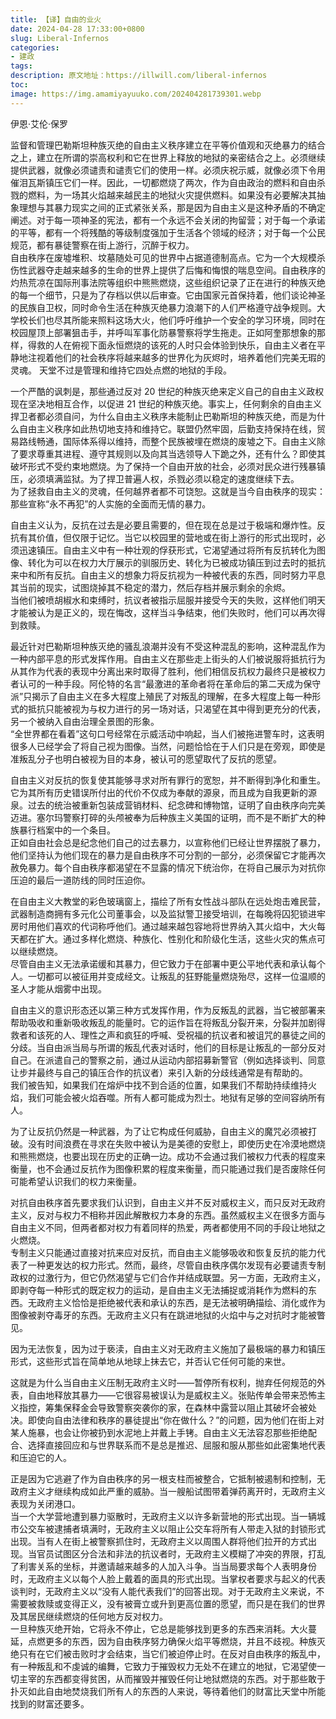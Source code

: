 ```yaml
---
title: 【译】自由的业火
date: 2024-04-28 17:33:00+0800
slug: Liberal-Infernos
categories:
- 建政
tags:
description: 原文地址：https://illwill.com/liberal-infernos
toc: 
image: https://img.amamiyayuuko.com/202404281739301.webp
---
```


伊恩·艾伦·保罗

监督和管理巴勒斯坦种族灭绝的自由主义秩序建立在平等价值观和灭绝暴力的结合之上，建立在所谓的崇高权利和它在世界上释放的地狱的亲密结合之上。必须继续提供武器，就像必须谴责和谴责它们的使用一样。必须庆祝示威，就像必须下令用催泪瓦斯镇压它们一样。因此，一切都燃烧了两次，作为自由政治的燃料和自由杀戮的燃料，为一场其火焰越来越民主的地狱火灾提供燃料。如果没有必要解决其抽象理想与其暴力现实之间的正式紧张关系，那是因为自由主义是这种矛盾的不确定阐述。对于每一项神圣的宪法，都有一个永远不会关闭的拘留营；对于每一个承诺的平等，都有一个将残酷的等级制度强加于生活各个领域的经济；对于每一个公民规范，都有暴徒警察在街上游行，沉醉于权力。  
自由秩序在废墟堆积、坟墓随处可见的世界中占据道德制高点。它为一个大规模杀伤性武器夺走越来越多的生命的世界上提供了后悔和悔恨的喘息空间。自由秩序的灼热荒凉在国际刑事法院等组织中熊熊燃烧，这些组织记录了正在进行的种族灭绝的每一个细节，只是为了存档以供以后审查。它由国家元首保持着，他们谈论神圣的民族自卫权，同时命令生活在种族灭绝暴力浪潮下的人们严格遵守战争规则。大学校长们也尽其所能来照料这场大火，他们呼吁维护一个安全的学习环境，同时在校园屋顶上部署狙击手，并呼叫军事化防暴警察将学生拖走。正如阿奎那想象的那样，得救的人在俯视下面永恒燃烧的该死的人时只会体验到快乐，自由主义者在平静地注视着他们的社会秩序将越来越多的世界化为灰烬时，培养着他们完美无瑕的灵魂。
天堂不过是管理和维持它四处点燃的地狱的手段。

一个严酷的讽刺是，那些通过反对 20 世纪的种族灭绝来定义自己的自由主义政权现在坚决地相互合作，以促进 21 世纪的种族灭绝。事实上，任何剩余的自由主义捍卫者都必须自问，为什么自由主义秩序未能制止巴勒斯坦的种族灭绝，而是为什么自由主义秩序如此热切地支持和维持它。联盟仍然牢固，后勤支持保持在线，贸易路线畅通，国际体系得以维持，而整个民族被埋在燃烧的废墟之下。自由主义除了要求尊重其进程、遵守其规则以及向其当选领导人下跪之外，还有什么？即使其破坏形式不受约束地燃烧。为了保持一个自由开放的社会，必须对民众进行残暴镇压，必须填满监狱。为了捍卫普遍人权，杀戮必须以稳定的速度继续下去。  
为了拯救自由主义的灵魂，任何越界者都不可饶恕。这就是当今自由秩序的现实：那些宣称“永不再犯”的人实施的全面而无情的暴力。

自由主义认为，反抗在过去是必要且需要的，但在现在总是过于极端和爆炸性。反抗有其价值，但仅限于记忆。当它以校园里的营地或在街上游行的形式出现时，必须迅速镇压。自由主义中有一种壮观的俘获形式，它渴望通过将所有反抗转化为图像、转化为可以在权力大厅展示的驯服历史、转化为已被成功镇压到过去时的抵抗来中和所有反抗。自由主义的想象力将反抗视为一种被代表的东西，同时努力平息其当前的现实，试图烧掉其不稳定的潜力，然后存档并展示剩余的余烬。  
当他们被喷胡椒水和束缚时，抗议者被指示屈服并接受今天的失败，这样他们明天才能被认为是正义的，现在悔改，这样当斗争结束，他们失败时，他们可以再次得到救赎。

最近针对巴勒斯坦种族灭绝的骚乱浪潮并没有不受这种混乱的影响，这种混乱作为一种内部平息的形式发挥作用。自由主义在那些走上街头的人们被说服将抵抗行为从其作为代表的表现中分离出来时取得了胜利，他们相信反抗权力最终只是被权力者认可的一种手段。阿伦特的名言“最激进的革命者将在革命后的第二天成为保守派”只揭示了自由主义在多大程度上殖民了对叛乱的理解，在多大程度上每一种形式的抵抗只能被视为与权力进行的另一场对话，只渴望在其中得到更充分的代表，另一个被纳入自由治理全景图的形象。  
“全世界都在看着”这句口号经常在示威活动中响起，当人们被拖进警车时，这表明很多人已经学会了将自己视为图像。当然，问题恰恰在于人们只是在旁观，即使是准叛乱分子也明白被视为目的本身，被认可的愿望取代了反抗的愿望。

自由主义对反抗的恢复使其能够寻求对所有罪行的宽恕，并不断得到净化和重生。它为其所有历史错误所付出的代价不仅成为奉献的源泉，而且成为自我更新的源泉。过去的统治被重新包装成营销材料、纪念碑和博物馆，证明了自由秩序向完美迈进。塞尔玛警察打碎的头颅被奉为后种族主义美国的证明，而不是不断扩大的种族暴行档案中的一个条目。  
正如自由社会总是纪念他们自己的过去暴力，以宣称他们已经让世界摆脱了暴力，他们坚持认为他们现在的暴力是自由秩序不可分割的一部分，必须保留它才能再次赦免暴力。每个自由秩序都渴望在不显露的情况下统治你，在将自己展示为对抗你压迫的最后一道防线的同时压迫你。

在自由主义大教堂的彩色玻璃窗上，描绘了所有女性战斗部队在远处炮击难民营，武器制造商拥有多元化公司董事会，以及监狱警卫接受培训，在每晚将囚犯锁进牢房时用他们喜欢的代词称呼他们。通过越来越包容地将世界纳入其火焰中，大火每天都在扩大。通过多样化燃烧、种族化、性别化和阶级化生活，这些火灾的焦点可以继续燃烧。  
尽管自由主义无法承诺缓和其暴力，但它致力于在部署中更公平地代表和承认每个人。一切都可以被征用并变成经文。让叛乱的狂野能量燃烧殆尽，这样一位温顺的圣人才能从烟雾中出现。

自由主义的意识形态还以第三种方式发挥作用，作为反叛乱的武器，当它被部署来帮助吸收和重新吸收叛乱的能量时。它的运作旨在将叛乱分裂开来，分裂并加剧得救者和该死的人、理性之声和疯狂的呼喊、受祝福的抗议者和被诅咒的暴徒之间的分歧。当自由派当局与所谓的叛乱代表对话时，他们的目标是让叛乱的一部分反对自己。在派遣自己的警察之前，通过从运动内部招募新警官（例如选择谈判、同意让步并最终与自己的镇压合作的抗议者）来引入新的分歧线通常是有帮助的。  
我们被告知，如果我们在熔炉中找不到合适的位置，如果我们不帮助持续维持火焰，我们可能会被火焰吞噬。所有人都可能成为烈士。地狱有足够的空间容纳所有人。

为了让反抗仍然是一种武器，为了让它构成任何威胁，自由主义的魔咒必须被打破。没有时间浪费在寻求在失败中被认为是美德的安慰上，即使历史在冷漠地燃烧和熊熊燃烧，也要出现在历史的正确一边。成功不会通过我们被权力代表的程度来衡量，也不会通过反抗作为图像积累的程度来衡量，而只能通过我们是否废除任何可能希望认识我们的权力来衡量。

对抗自由秩序首先要求我们认识到，自由主义并不反对威权主义，而只反对无政府主义，反对与权力不相称并因此解散权力本身的东西。虽然威权主义在很多方面与自由主义不同，但两者都对权力有着同样的热爱，两者都使用不同的手段让地狱之火燃烧。  
专制主义只能通过直接对抗来应对反抗，而自由主义能够吸收和恢复反抗的能力代表了一种更发达的权力形式。然而，最终，尽管自由秩序偶尔发现有必要谴责专制政权的过激行为，但它仍然渴望与它们合作并结成联盟。另一方面，无政府主义，即剥夺每一种形式的既定权力的运动，是自由主义无法捕捉或消耗作为燃料的东西。无政府主义恰恰是拒绝被代表和承认的东西，是无法被明确描绘、消化或作为图像被剥夺毒牙的东西。无政府主义只有在跳进地狱的火焰中与之对抗时才能被瞥见。

因为无法恢复，因为过于亵渎，自由主义对无政府主义施加了最极端的暴力和镇压形式，这些形式旨在简单地从地球上抹去它，并否认它任何可能的来世。

这就是为什么当自由主义压制无政府主义时——暂停所有权利，抛弃任何规范的外表，自由地释放其暴力——它很容易被误认为是威权主义。张贴传单会带来恐怖主义指控，筹集保释金会导致警察突袭你的家，在森林中露营以阻止其破坏会被处决。即使向自由法律和秩序的暴徒提出“你在做什么？”的问题，因为他们在街上对某人施暴，也会让你被扔到水泥地上并戴上手铐。自由主义无法容忍那些拒绝配合、选择直接回应和与世界联系而不是总是推迟、屈服和服从那些如此密集地代表和压迫它的人。

正是因为它逃避了作为自由秩序的另一根支柱而被整合，它抵制被遏制和控制，无政府主义才继续构成如此严重的威胁。当一艘船试图带着弹药离开时，无政府主义表现为关闭港口。  
当一个大学营地遭到暴力驱散时，无政府主义以许多新营地的形式出现。当一辆城市公交车被逮捕者填满时，无政府主义以阻止公交车将所有人带走入狱的封锁形式出现。当有人在街上被警察抓住时，无政府主义以周围人群将他们拉开的方式出现。当官员试图区分合法和非法的抗议者时，无政府主义模糊了冲突的界限，打乱了利害关系的坐标，并邀请越来越多的人加入斗争。当当局要求每个人表明身份时，无政府主义以每个人脸上戴着的面具的形式出现。当掌权者要求与起义的代表谈判时，无政府主义以“没有人能代表我们”的回答出现。对于无政府主义来说，不需要被救赎或变得正义，没有被膏立或升到更高位置的愿望，而只是在我们的世界及其居民继续燃烧的任何地方反对权力。  
一旦种族灭绝开始，它将永不停止，它总是能够找到更多的东西来消耗。大火蔓延，点燃更多的东西，因为自由秩序努力确保火焰平等燃烧，并且不歧视。种族灭绝只有在它们被击败时才会结束，当它们被迫停止时。在反对自由秩序的叛乱中，有一种叛乱和不虔诚的编舞，它致力于摧毁权力无处不在建立的地狱，它渴望使一切主宰的东西都变得贫困，从而摧毁并摧毁任何让地狱燃烧的东西。对于那些敢于扑灭如此自由地焚烧我们所有人的东西的人来说，等待着他们的财富比天堂中所能找到的财富还要多。
